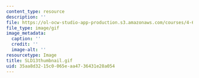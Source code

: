 ```yaml
---
content_type: resource
description: ''
file: https://ol-ocw-studio-app-production.s3.amazonaws.com/courses/4-614-religious-architecture-and-islamic-cultures-fall-2002/35aa8d3215c0065eaa4736431e28a054_SLD13thumbnail.gif
file_type: image/gif
image_metadata:
  caption: ''
  credit: ''
  image-alt: ''
resourcetype: Image
title: SLD13thumbnail.gif
uid: 35aa8d32-15c0-065e-aa47-36431e28a054
---
```

